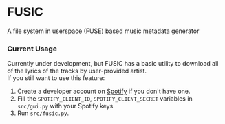 # FUSIC
A file system in userspace (FUSE) based music metadata generator

### Current Usage
Currently under development, but FUSIC has a basic utility to download all of the lyrics of the tracks by user-provided artist.  
If you still want to use this feature:
1. Create a developer account on [Spotify](https://developer.spotify.com/) if you don't have one.
2. Fill the `SPOTIFY_CLIENT_ID`, `SPOTIFY_CLIENT_SECRET` variables in `src/gui.py` with your Spotify keys.
3. Run `src/fusic.py`.
